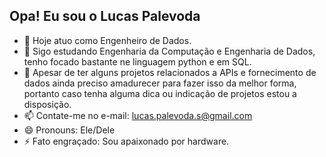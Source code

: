 ## Opa! Eu sou o Lucas Palevoda


- 🔭 Hoje atuo como Engenheiro de Dados.
- 🌱 Sigo estudando Engenharia da Computação e Engenharia de Dados, tenho focado bastante ne linguagem python e em SQL.
- 🤔 Apesar de ter alguns projetos relacionados a APIs e fornecimento de dados ainda preciso amadurecer para fazer isso da melhor forma, portanto caso tenha alguma dica ou indicação de projetos estou a disposição. 
- 📫 Contate-me no e-mail: lucas.palevoda.s@gmail.com
- 😄 Pronouns: Ele/Dele
- ⚡ Fato engraçado: Sou apaixonado por hardware.
